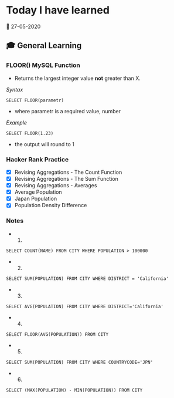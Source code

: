 # Today I have learned

:calendar: 27-05-2020

## :mortar_board: General Learning

### FLOOR() MySQL Function

- Returns the largest integer value **not** greater than X.

_Syntax_

```
SELECT FLOOR(parametr)
```

- where parametr is a required value, number 

_Example_

```
SELECT FLOOR(1.23)
```

- the output will round to 1

### Hacker Rank Practice

- [x] Revising Aggregations - The Count Function
- [x] Revising Aggregations - The Sum Function
- [x] Revising Aggregations - Averages
- [x] Average Population
- [x] Japan Population
- [x] Population Density Difference

### Notes

- 1.

```
SELECT COUNT(NAME) FROM CITY WHERE POPULATION > 100000
```

- 2.

```
SELECT SUM(POPULATION) FROM CITY WHERE DISTRICT = 'California'
```

- 3.

```
SELECT AVG(POPULATION) FROM CITY WHERE DISTRICT='California'
```

- 4.

```
SELECT FLOOR(AVG(POPULATION)) FROM CITY
```

- 5.

```
SELECT SUM(POPULATION) FROM CITY WHERE COUNTRYCODE='JPN'
```

- 6.

```
SELECT (MAX(POPULATION) - MIN(POPULATION)) FROM CITY
```